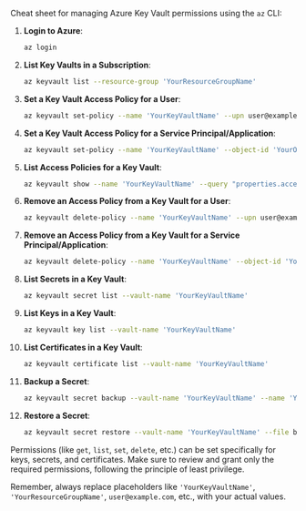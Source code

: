 Cheat sheet for managing Azure Key Vault permissions using the `az` CLI:

1. **Login to Azure**:
   ```bash
   az login
   ```

2. **List Key Vaults in a Subscription**:
   ```bash
   az keyvault list --resource-group 'YourResourceGroupName'
   ```

3. **Set a Key Vault Access Policy for a User**:
   ```bash
   az keyvault set-policy --name 'YourKeyVaultName' --upn user@example.com --key-permissions get list --secret-permissions get list
   ```

4. **Set a Key Vault Access Policy for a Service Principal/Application**:
   ```bash
   az keyvault set-policy --name 'YourKeyVaultName' --object-id 'YourObjectId' --key-permissions get list --secret-permissions get list
   ```

5. **List Access Policies for a Key Vault**:
   ```bash
   az keyvault show --name 'YourKeyVaultName' --query "properties.accessPolicies"
   ```

6. **Remove an Access Policy from a Key Vault for a User**:
   ```bash
   az keyvault delete-policy --name 'YourKeyVaultName' --upn user@example.com
   ```

7. **Remove an Access Policy from a Key Vault for a Service Principal/Application**:
   ```bash
   az keyvault delete-policy --name 'YourKeyVaultName' --object-id 'YourObjectId'
   ```

8. **List Secrets in a Key Vault**:
   ```bash
   az keyvault secret list --vault-name 'YourKeyVaultName'
   ```

9. **List Keys in a Key Vault**:
   ```bash
   az keyvault key list --vault-name 'YourKeyVaultName'
   ```

10. **List Certificates in a Key Vault**:
    ```bash
    az keyvault certificate list --vault-name 'YourKeyVaultName'
    ```

11. **Backup a Secret**:
    ```bash
    az keyvault secret backup --vault-name 'YourKeyVaultName' --name 'YourSecretName' --file backup-file-name
    ```

12. **Restore a Secret**:
    ```bash
    az keyvault secret restore --vault-name 'YourKeyVaultName' --file backup-file-name
    ```

Permissions (like `get`, `list`, `set`, `delete`, etc.) can be set specifically for keys, secrets, and certificates. Make sure to review and grant only the required permissions, following the principle of least privilege.

Remember, always replace placeholders like `'YourKeyVaultName'`, `'YourResourceGroupName'`, `user@example.com`, etc., with your actual values.
